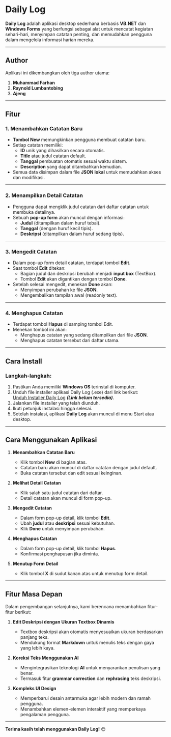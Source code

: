 ﻿# Daily Log

**Daily Log** adalah aplikasi desktop sederhana berbasis **VB.NET** dan **Windows Forms** yang berfungsi sebagai alat untuk mencatat kegiatan sehari-hari, menyimpan catatan penting, dan memudahkan pengguna dalam mengelola informasi harian mereka.

---

## **Author**

Aplikasi ini dikembangkan oleh tiga author utama:

1. **Muhammad Farhan**  
2. **Raynold Lumbantobing**  
3. **Ajeng**

---

## **Fitur**

### **1. Menambahkan Catatan Baru**
- **Tombol New** memungkinkan pengguna membuat catatan baru.  
- Setiap catatan memiliki:
  - **ID** unik yang dihasilkan secara otomatis.  
  - **Title** atau judul catatan default.  
  - **Tanggal** pembuatan otomatis sesuai waktu sistem.  
  - **Description** yang dapat ditambahkan kemudian.  
- Semua data disimpan dalam file **JSON lokal** untuk memudahkan akses dan modifikasi.

---

### **2. Menampilkan Detail Catatan**
- Pengguna dapat mengklik judul catatan dari daftar catatan untuk membuka detailnya.  
- Sebuah **pop-up form** akan muncul dengan informasi:
  - **Judul** (ditampilkan dalam huruf tebal).  
  - **Tanggal** (dengan huruf kecil tipis).  
  - **Deskripsi** (ditampilkan dalam huruf sedang tipis).

---

### **3. Mengedit Catatan**
- Dalam pop-up form detail catatan, terdapat tombol **Edit**.  
- Saat tombol **Edit** ditekan:
  - Bagian judul dan deskripsi berubah menjadi **input box** (TextBox).  
  - Tombol **Edit** akan digantikan dengan tombol **Done**.  
- Setelah selesai mengedit, menekan **Done** akan:
  - Menyimpan perubahan ke file **JSON**.  
  - Mengembalikan tampilan awal (readonly text).

---

### **4. Menghapus Catatan**
- Terdapat tombol **Hapus** di samping tombol Edit.  
- Menekan tombol ini akan:
  - Menghapus catatan yang sedang ditampilkan dari file **JSON**.  
  - Menghapus catatan tersebut dari daftar utama.

---

## **Cara Install**

### **Langkah-langkah:**
1. Pastikan Anda memiliki **Windows OS** terinstal di komputer.  
2. Unduh file installer aplikasi Daily Log (.exe) dari link berikut:  
   [Unduh Installer Daily Log](#) ***(Link belum tersedia)***.  
3. Jalankan file installer yang telah diunduh.  
4. Ikuti petunjuk instalasi hingga selesai.  
5. Setelah instalasi, aplikasi **Daily Log** akan muncul di menu Start atau desktop.

---

## **Cara Menggunakan Aplikasi**

1. **Menambahkan Catatan Baru**
   - Klik tombol **New** di bagian atas.  
   - Catatan baru akan muncul di daftar catatan dengan judul default.  
   - Buka catatan tersebut dan edit sesuai keinginan.

2. **Melihat Detail Catatan**
   - Klik salah satu judul catatan dari daftar.  
   - Detail catatan akan muncul di form pop-up.

3. **Mengedit Catatan**
   - Dalam form pop-up detail, klik tombol **Edit**.  
   - Ubah **judul** atau **deskripsi** sesuai kebutuhan.  
   - Klik **Done** untuk menyimpan perubahan.

4. **Menghapus Catatan**
   - Dalam form pop-up detail, klik tombol **Hapus**.  
   - Konfirmasi penghapusan jika diminta.

5. **Menutup Form Detail**
   - Klik tombol **X** di sudut kanan atas untuk menutup form detail.

---

## **Fitur Masa Depan**

Dalam pengembangan selanjutnya, kami berencana menambahkan fitur-fitur berikut:

1. **Edit Deskripsi dengan Ukuran Textbox Dinamis**  
   - Textbox deskripsi akan otomatis menyesuaikan ukuran berdasarkan panjang teks.  
   - Mendukung format **Markdown** untuk menulis teks dengan gaya yang lebih kaya.

2. **Koreksi Teks Menggunakan AI**  
   - Mengintegrasikan teknologi **AI** untuk menyarankan penulisan yang benar.  
   - Termasuk fitur **grammar correction** dan **rephrasing** teks deskripsi.

3. **Kompleks UI Design**  
   - Memperbarui desain antarmuka agar lebih modern dan ramah pengguna.  
   - Menambahkan elemen-elemen interaktif yang memperkaya pengalaman pengguna.

---

**Terima kasih telah menggunakan Daily Log!** 😊
